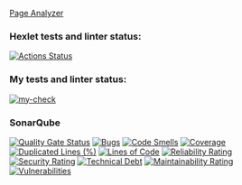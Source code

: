 [Page Analyzer](https://java-project-72-27yt.onrender.com)
### Hexlet tests and linter status:
[![Actions Status](https://github.com/sergeycherkasovv/java-project-72/actions/workflows/hexlet-check.yml/badge.svg)](https://github.com/sergeycherkasovv/java-project-72/actions)

### My tests and linter status:
[![my-check](https://github.com/sergeycherkasovv/java-project-72/actions/workflows/blank.yml/badge.svg)](https://github.com/sergeycherkasovv/java-project-72/actions/workflows/blank.yml)

### SonarQube
[![Quality Gate Status](https://sonarcloud.io/api/project_badges/measure?project=sergeycherkasovv_java-project-72&metric=alert_status)](https://sonarcloud.io/summary/new_code?id=sergeycherkasovv_java-project-72)
[![Bugs](https://sonarcloud.io/api/project_badges/measure?project=sergeycherkasovv_java-project-72&metric=bugs)](https://sonarcloud.io/summary/new_code?id=sergeycherkasovv_java-project-72)
[![Code Smells](https://sonarcloud.io/api/project_badges/measure?project=sergeycherkasovv_java-project-72&metric=code_smells)](https://sonarcloud.io/summary/new_code?id=sergeycherkasovv_java-project-72)
[![Coverage](https://sonarcloud.io/api/project_badges/measure?project=sergeycherkasovv_java-project-72&metric=coverage)](https://sonarcloud.io/summary/new_code?id=sergeycherkasovv_java-project-72)
[![Duplicated Lines (%)](https://sonarcloud.io/api/project_badges/measure?project=sergeycherkasovv_java-project-72&metric=duplicated_lines_density)](https://sonarcloud.io/summary/new_code?id=sergeycherkasovv_java-project-72)
[![Lines of Code](https://sonarcloud.io/api/project_badges/measure?project=sergeycherkasovv_java-project-72&metric=ncloc)](https://sonarcloud.io/summary/new_code?id=sergeycherkasovv_java-project-72)
[![Reliability Rating](https://sonarcloud.io/api/project_badges/measure?project=sergeycherkasovv_java-project-72&metric=reliability_rating)](https://sonarcloud.io/summary/new_code?id=sergeycherkasovv_java-project-72)
[![Security Rating](https://sonarcloud.io/api/project_badges/measure?project=sergeycherkasovv_java-project-72&metric=security_rating)](https://sonarcloud.io/summary/new_code?id=sergeycherkasovv_java-project-72)
[![Technical Debt](https://sonarcloud.io/api/project_badges/measure?project=sergeycherkasovv_java-project-72&metric=sqale_index)](https://sonarcloud.io/summary/new_code?id=sergeycherkasovv_java-project-72)
[![Maintainability Rating](https://sonarcloud.io/api/project_badges/measure?project=sergeycherkasovv_java-project-72&metric=sqale_rating)](https://sonarcloud.io/summary/new_code?id=sergeycherkasovv_java-project-72)
[![Vulnerabilities](https://sonarcloud.io/api/project_badges/measure?project=sergeycherkasovv_java-project-72&metric=vulnerabilities)](https://sonarcloud.io/summary/new_code?id=sergeycherkasovv_java-project-72)